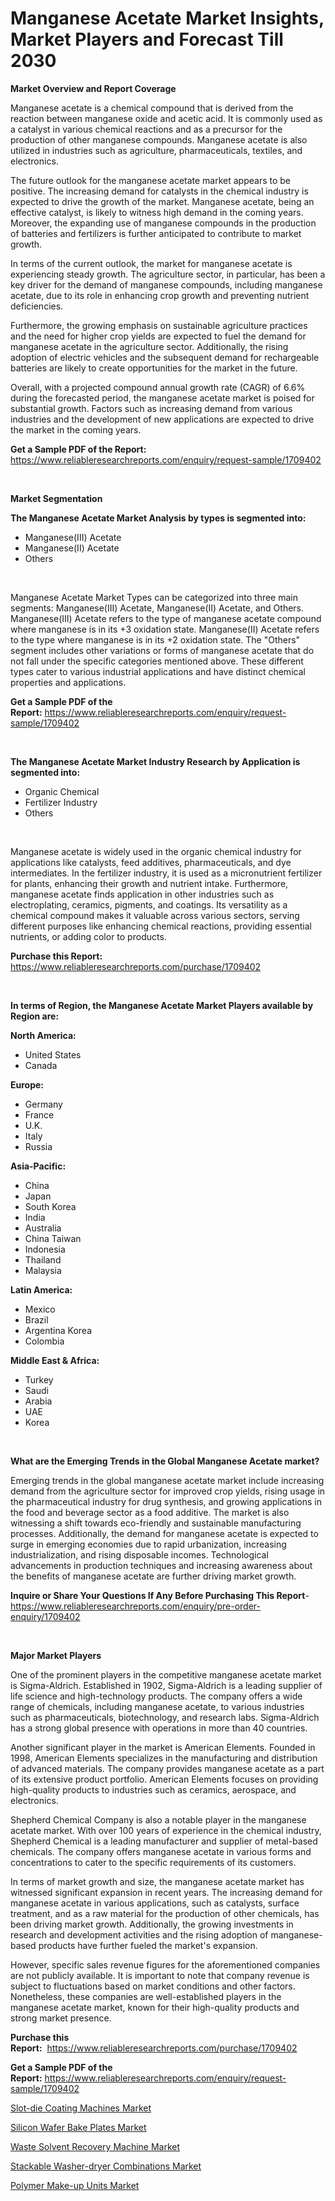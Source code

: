 <p><h1>Manganese Acetate Market Insights, Market Players and Forecast Till 2030</h1></p><p><strong>Market Overview and Report Coverage</strong></p>
<p><p>Manganese acetate is a chemical compound that is derived from the reaction between manganese oxide and acetic acid. It is commonly used as a catalyst in various chemical reactions and as a precursor for the production of other manganese compounds. Manganese acetate is also utilized in industries such as agriculture, pharmaceuticals, textiles, and electronics.</p><p>The future outlook for the manganese acetate market appears to be positive. The increasing demand for catalysts in the chemical industry is expected to drive the growth of the market. Manganese acetate, being an effective catalyst, is likely to witness high demand in the coming years. Moreover, the expanding use of manganese compounds in the production of batteries and fertilizers is further anticipated to contribute to market growth.</p><p>In terms of the current outlook, the market for manganese acetate is experiencing steady growth. The agriculture sector, in particular, has been a key driver for the demand of manganese compounds, including manganese acetate, due to its role in enhancing crop growth and preventing nutrient deficiencies.</p><p>Furthermore, the growing emphasis on sustainable agriculture practices and the need for higher crop yields are expected to fuel the demand for manganese acetate in the agriculture sector. Additionally, the rising adoption of electric vehicles and the subsequent demand for rechargeable batteries are likely to create opportunities for the market in the future.</p><p>Overall, with a projected compound annual growth rate (CAGR) of 6.6% during the forecasted period, the manganese acetate market is poised for substantial growth. Factors such as increasing demand from various industries and the development of new applications are expected to drive the market in the coming years.</p></p>
<p><strong>Get a Sample PDF of the Report:</strong> <a href="https://www.reliableresearchreports.com/enquiry/request-sample/1709402">https://www.reliableresearchreports.com/enquiry/request-sample/1709402</a></p>
<p>&nbsp;</p>
<p><strong>Market Segmentation</strong></p>
<p><strong>The Manganese Acetate Market Analysis by types is segmented into:</strong></p>
<p><ul><li>Manganese(III) Acetate</li><li>Manganese(II) Acetate</li><li>Others</li></ul></p>
<p>&nbsp;</p>
<p><p>Manganese Acetate Market Types can be categorized into three main segments: Manganese(III) Acetate, Manganese(II) Acetate, and Others. Manganese(III) Acetate refers to the type of manganese acetate compound where manganese is in its +3 oxidation state. Manganese(II) Acetate refers to the type where manganese is in its +2 oxidation state. The "Others" segment includes other variations or forms of manganese acetate that do not fall under the specific categories mentioned above. These different types cater to various industrial applications and have distinct chemical properties and applications.</p></p>
<p><strong>Get a Sample PDF of the Report:</strong>&nbsp;<a href="https://www.reliableresearchreports.com/enquiry/request-sample/1709402">https://www.reliableresearchreports.com/enquiry/request-sample/1709402</a></p>
<p>&nbsp;</p>
<p><strong>The Manganese Acetate Market Industry Research by Application is segmented into:</strong></p>
<p><ul><li>Organic Chemical</li><li>Fertilizer Industry</li><li>Others</li></ul></p>
<p>&nbsp;</p>
<p><p>Manganese acetate is widely used in the organic chemical industry for applications like catalysts, feed additives, pharmaceuticals, and dye intermediates. In the fertilizer industry, it is used as a micronutrient fertilizer for plants, enhancing their growth and nutrient intake. Furthermore, manganese acetate finds application in other industries such as electroplating, ceramics, pigments, and coatings. Its versatility as a chemical compound makes it valuable across various sectors, serving different purposes like enhancing chemical reactions, providing essential nutrients, or adding color to products.</p></p>
<p><strong>Purchase this Report:</strong>&nbsp; <a href="https://www.reliableresearchreports.com/purchase/1709402">https://www.reliableresearchreports.com/purchase/1709402</a></p>
<p>&nbsp;</p>
<p><strong>In terms of Region, the Manganese Acetate Market Players available by Region are:</strong></p>
<p>
    <p> <strong> North America: </strong>
        <ul>
            <li>United States</li>
            <li>Canada</li>
        </ul>
        </p> 
    <p> <strong> Europe: </strong>
        <ul>
            <li>Germany</li>
            <li>France</li>
            <li>U.K.</li>
            <li>Italy</li>
            <li>Russia</li>
        </ul>
        </p> 
    <p> <strong> Asia-Pacific: </strong>
        <ul>
            <li>China</li>
            <li>Japan</li>
            <li>South Korea</li>
            <li>India</li>
            <li>Australia</li>
            <li>China Taiwan</li>
            <li>Indonesia</li>
            <li>Thailand</li>
            <li>Malaysia</li>
        </ul>
        </p> 
    <p> <strong> Latin America: </strong>
        <ul>
            <li>Mexico</li>
            <li>Brazil</li>
            <li>Argentina Korea</li>
            <li>Colombia</li>
        </ul>
        </p> 
    <p> <strong> Middle East & Africa: </strong>
        <ul>
            <li>Turkey</li>
            <li>Saudi</li>
            <li>Arabia</li>
            <li>UAE</li>
            <li>Korea</li>
        </ul>
    </p>
    </p>
<p>&nbsp;</p>
<p><strong>What are the Emerging Trends in the Global Manganese Acetate market?</strong></p>
<p><p>Emerging trends in the global manganese acetate market include increasing demand from the agriculture sector for improved crop yields, rising usage in the pharmaceutical industry for drug synthesis, and growing applications in the food and beverage sector as a food additive. The market is also witnessing a shift towards eco-friendly and sustainable manufacturing processes. Additionally, the demand for manganese acetate is expected to surge in emerging economies due to rapid urbanization, increasing industrialization, and rising disposable incomes. Technological advancements in production techniques and increasing awareness about the benefits of manganese acetate are further driving market growth.</p></p>
<p><strong>Inquire or Share Your Questions If Any Before Purchasing This Report</strong>- <a href="https://www.reliableresearchreports.com/enquiry/pre-order-enquiry/1709402">https://www.reliableresearchreports.com/enquiry/pre-order-enquiry/1709402</a></p>
<p>&nbsp;</p>
<p><strong>Major Market Players</strong></p>
<p><p>One of the prominent players in the competitive manganese acetate market is Sigma-Aldrich. Established in 1902, Sigma-Aldrich is a leading supplier of life science and high-technology products. The company offers a wide range of chemicals, including manganese acetate, to various industries such as pharmaceuticals, biotechnology, and research labs. Sigma-Aldrich has a strong global presence with operations in more than 40 countries.</p><p>Another significant player in the market is American Elements. Founded in 1998, American Elements specializes in the manufacturing and distribution of advanced materials. The company provides manganese acetate as a part of its extensive product portfolio. American Elements focuses on providing high-quality products to industries such as ceramics, aerospace, and electronics.</p><p>Shepherd Chemical Company is also a notable player in the manganese acetate market. With over 100 years of experience in the chemical industry, Shepherd Chemical is a leading manufacturer and supplier of metal-based chemicals. The company offers manganese acetate in various forms and concentrations to cater to the specific requirements of its customers.</p><p>In terms of market growth and size, the manganese acetate market has witnessed significant expansion in recent years. The increasing demand for manganese acetate in various applications, such as catalysts, surface treatment, and as a raw material for the production of other chemicals, has been driving market growth. Additionally, the growing investments in research and development activities and the rising adoption of manganese-based products have further fueled the market's expansion.</p><p>However, specific sales revenue figures for the aforementioned companies are not publicly available. It is important to note that company revenue is subject to fluctuations based on market conditions and other factors. Nonetheless, these companies are well-established players in the manganese acetate market, known for their high-quality products and strong market presence.</p></p>
<p><strong>Purchase this Report:</strong>&nbsp;&nbsp;<a href="https://www.reliableresearchreports.com/purchase/1709402">https://www.reliableresearchreports.com/purchase/1709402</a></p>
<p></p>
<p><strong>Get a Sample PDF of the Report:</strong>&nbsp;<a href="https://www.reliableresearchreports.com/enquiry/request-sample/1709402">https://www.reliableresearchreports.com/enquiry/request-sample/1709402</a></p>
<p><p><a href="https://medium.com/@joshuahintz2023/slot-die-coating-machines-nbsp-market-focuses-on-market-share-size-and-projected-forecast-till-452d6b58d783">Slot-die Coating Machines Market</a></p><p><a href="https://medium.com/@bretpacocha2023/silicon-wafer-bake-plates-nbsp-market-focuses-on-market-share-size-and-projected-forecast-till-45059e5d6259">Silicon Wafer Bake Plates Market</a></p><p><a href="https://medium.com/@aliwilldvm/waste-solvent-recovery-machine-market-insights-into-market-cagr-market-trends-and-growth-93b2047e9caa">Waste Solvent Recovery Machine Market</a></p><p><a href="https://medium.com/@lulukerluke/stackable-washer-dryer-combinations-market-report-reveals-the-latest-trends-and-growth-b5cef5109928">Stackable Washer-dryer Combinations Market</a></p><p><a href="https://medium.com/@keenanmarks2023/polymer-make-up-units-market-comprehensive-assessment-by-type-application-and-geography-47b3eee59e2b">Polymer Make-up Units Market</a></p></p>